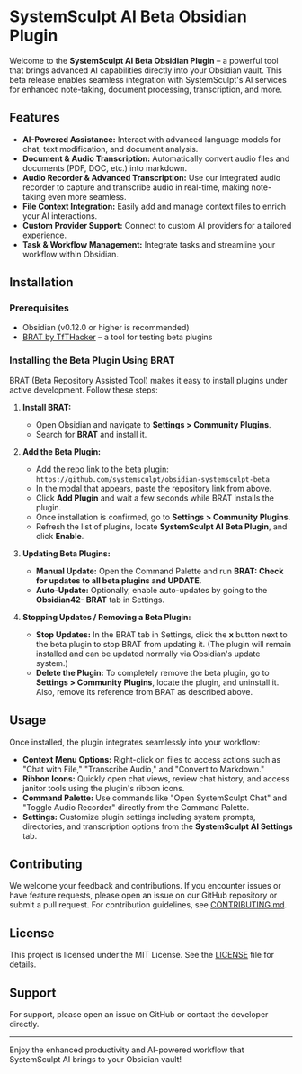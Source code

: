 # SystemSculpt AI Beta Obsidian Plugin

Welcome to the **SystemSculpt AI Beta Obsidian Plugin** – a powerful tool that brings advanced AI capabilities directly into your Obsidian vault. This beta release enables seamless integration with SystemSculpt's AI services for enhanced note-taking, document processing, transcription, and more.

## Features

- **AI-Powered Assistance:** Interact with advanced language models for chat, text modification, and document analysis.
- **Document & Audio Transcription:** Automatically convert audio files and documents (PDF, DOC, etc.) into markdown.
- **Audio Recorder & Advanced Transcription:** Use our integrated audio recorder to capture and transcribe audio in real-time, making note-taking even more seamless.
- **File Context Integration:** Easily add and manage context files to enrich your AI interactions.
- **Custom Provider Support:** Connect to custom AI providers for a tailored experience.
- **Task & Workflow Management:** Integrate tasks and streamline your workflow within Obsidian.

## Installation

### Prerequisites

- Obsidian (v0.12.0 or higher is recommended)
- [BRAT by TfTHacker](https://github.com/TfTHacker/obsidian42-BRAT) – a tool for testing beta plugins

### Installing the Beta Plugin Using BRAT

BRAT (Beta Repository Assisted Tool) makes it easy to install plugins under active development. Follow these steps:

1. **Install BRAT:**

   - Open Obsidian and navigate to **Settings > Community Plugins**.
   - Search for **BRAT** and install it.

2. **Add the Beta Plugin:**

   - Add the repo link to the beta plugin: `https://github.com/systemsculpt/obsidian-systemsculpt-beta`
   - In the modal that appears, paste the repository link from above.
   - Click **Add Plugin** and wait a few seconds while BRAT installs the plugin.
   - Once installation is confirmed, go to **Settings > Community Plugins**.
   - Refresh the list of plugins, locate **SystemSculpt AI Beta Plugin**, and click **Enable**.

3. **Updating Beta Plugins:**

   - **Manual Update:** Open the Command Palette and run **BRAT: Check for updates to all beta plugins and UPDATE**.
   - **Auto-Update:** Optionally, enable auto-updates by going to the **Obsidian42- BRAT** tab in Settings.

4. **Stopping Updates / Removing a Beta Plugin:**
   - **Stop Updates:** In the BRAT tab in Settings, click the **x** button next to the beta plugin to stop BRAT from updating it. (The plugin will remain installed and can be updated normally via Obsidian's update system.)
   - **Delete the Plugin:** To completely remove the beta plugin, go to **Settings > Community Plugins**, locate the plugin, and uninstall it. Also, remove its reference from BRAT as described above.

## Usage

Once installed, the plugin integrates seamlessly into your workflow:

- **Context Menu Options:** Right-click on files to access actions such as "Chat with File," "Transcribe Audio," and "Convert to Markdown."
- **Ribbon Icons:** Quickly open chat views, review chat history, and access janitor tools using the plugin's ribbon icons.
- **Command Palette:** Use commands like "Open SystemSculpt Chat" and "Toggle Audio Recorder" directly from the Command Palette.
- **Settings:** Customize plugin settings including system prompts, directories, and transcription options from the **SystemSculpt AI Settings** tab.

## Contributing

We welcome your feedback and contributions. If you encounter issues or have feature requests, please open an issue on our GitHub repository or submit a pull request. For contribution guidelines, see [CONTRIBUTING.md](CONTRIBUTING.md).

## License

This project is licensed under the MIT License. See the [LICENSE](LICENSE) file for details.

## Support

For support, please open an issue on GitHub or contact the developer directly.

---

Enjoy the enhanced productivity and AI-powered workflow that SystemSculpt AI brings to your Obsidian vault!
